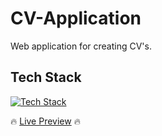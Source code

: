 # CV-Application

Web application for creating CV's.

## Tech Stack

[![Tech Stack](https://skillicons.dev/icons?i=html,css,js,react,vite)](https://skillicons.dev)

🔥 [Live Preview](https://incandesc3nce-cv-app.netlify.app/) 🔥